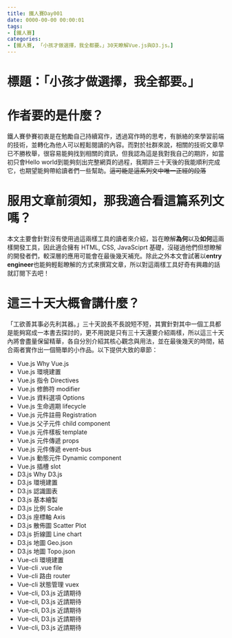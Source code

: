 ```yaml
---
title: 鐵人賽Day001
date: 0000-00-00 00:00:01
tags:
- [鐵人賽]
categories: 
- [鐵人賽, 「小孩才做選擇，我全都要。」30天瞭解Vue.js與D3.js。]
---
```

# 標題：「小孩才做選擇，我全都要。」

# 作者要的是什麼？
鐵人賽參賽初衷是在勉勵自己持續寫作，透過寫作時的思考，有脈絡的來學習前端的技術，並轉化為他人可以輕鬆閱讀的內容。而對於社群來說，相關的技術文章早已不勝枚舉，很容易能夠找到相關的資訊，但我認為這是我對我自己的期許，如當初只會Hello world到能夠刻出完整網頁的過程，我期許三十天後的我能順利完成它，也期望能夠帶給讀者們一些幫助。~~這可能是這系列文中唯一正經的段落~~

# 服用文章前須知，那我適合看這篇系列文嗎？
本文主要會針對沒有使用過這兩樣工具的讀者來介紹，旨在瞭解**為何**以及**如何**這兩樣開發工具，因此適合擁有 HTML, CSS, JavaSciprt 基礎，沒碰過他們但想瞭解的開發者們，較深層的應用可能會在最後幾天補充。除此之外本文會試著以**entry engineer**也能夠輕鬆瞭解的方式來撰寫文章，所以對這兩樣工具好奇有興趣的話就訂閱下去吧！

# 這三十天大概會講什麼？
「工欲善其事必先利其器。」三十天說長不長說短不短，其實針對其中一個工具都是能夠寫成一本書去探討的，更不用說是只有三十天還要介紹兩樣，所以這三十天內將會盡量保留精華，各自分別介紹其核心觀念與用法，並在最後幾天的時間，結合兩者實作出一個簡單的小作品。以下提供大致的章節：

- Vue.js Why Vue.js
- Vue.js 環境建置
- Vue.js 指令 Directives
- Vue.js 修飾符 modifier
- Vue.js 資料選項 Options
- Vue.js 生命週期 lifecycle
- Vue.js 元件註冊 Registration
- Vue.js 父子元件 child component
- Vue.js 元件樣板 template
- Vue.js 元件傳遞 props
- Vue.js 元件傳遞 event-bus
- Vue.js 動態元件 Dynamic component
- Vue.js 插槽 slot
- D3.js Why D3.js
- D3.js 環境建置
- D3.js 認識圖表
- D3.js 基本繪製
- D3.js 比例 Scale
- D3.js 座標軸 Axis
- D3.js 散佈圖 Scatter Plot
- D3.js 折線圖 Line chart
- D3.js 地圖 Geo.json
- D3.js 地圖 Topo.json
- Vue-cli 環境建置
- Vue-cli .vue file
- Vue-cli 路由 router
- Vue-cli 狀態管理 vuex
- Vue-cli, D3.js 近請期待
- Vue-cli, D3.js 近請期待
- Vue-cli, D3.js 近請期待
- Vue-cli, D3.js 近請期待
- Vue-cli, D3.js 近請期待